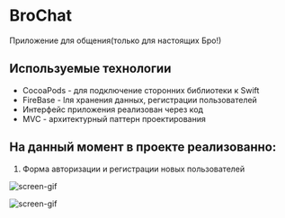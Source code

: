 # BroChat
Приложение для общения(только для настоящих Бро!)
## Используемые технологии
- CocoaPods - для подключение сторонних библиотеки к Swift
- FireBase - lля хранения данных, регистрации пользователей
- Интерфейс приложения реализован через код
- MVC - архитектурный паттерн проектирования

## На данный момент в проекте реализованно: <br>
1. Форма авторизации и регистрации новых пользователей <br>

![screen-gif](https://github.com/VadimPetroviOS/BroChat/blob/main/ReadmiAssets/SignUp.gif?raw=true)

![screen-gif](https://github.com/VadimPetroviOS/BroChat/blob/main/ReadmiAssets/LogIn.gif?raw=true)
